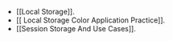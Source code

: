 
- [[Local Storage]].
- [[ Local Storage Color Application Practice]].
- [[Session Storage And Use Cases]].